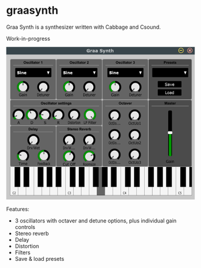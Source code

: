# graasynth
Graa Synth is a synthesizer written with Cabbage and Csound.

Work-in-progress

![example](./img/example_pic.png)

Features:
- 3 oscillators with octaver and detune options, plus individual gain controls
- Stereo reverb
- Delay
- Distortion
- Filters
- Save & load presets
